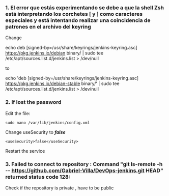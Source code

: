 
### 1. El error que estás experimentando se debe a que la shell Zsh está interpretando los corchetes [ y ] como caracteres especiales y está intentando realizar una coincidencia de patrones en el archivo del keyring 

Change 

echo deb [signed-by=/usr/share/keyrings/jenkins-keyring.asc] \
  https://pkg.jenkins.io/debian binary/ | sudo tee \
  /etc/apt/sources.list.d/jenkins.list > /dev/null

to

echo 'deb [signed-by=/usr/share/keyrings/jenkins-keyring.asc] https://pkg.jenkins.io/debian-stable binary/' | sudo tee /etc/apt/sources.list.d/jenkins.list > /dev/null


### 2. If lost the password

Edit the file:
```
sudo nano /var/lib/jenkins/config.xml
```

Change useSecurity to ***false*** 

```
<useSecurity>false</useSecurity>
```

Restart the service

### 3. Failed to connect to repository : Command "git ls-remote -h -- https://github.com/Gabriel-Villa/DevOps-jenkins.git HEAD" returned status code 128:

Check if the repository is private , have to be public